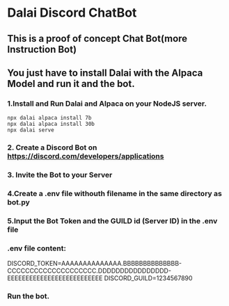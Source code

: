 # Dalai Discord ChatBot

## This is a proof of concept Chat Bot(more Instruction Bot)

## You just have to install Dalai with the Alpaca Model and run it and the bot.

### 1.Install and Run Dalai and Alpaca on your NodeJS server.
    npx dalai alpaca install 7b
    npx dalai alpaca install 30b
    npx dalai serve
    
### 2. Create a Discord Bot on https://discord.com/developers/applications

### 3. Invite the Bot to your Server

### 4.Create a .env file withouth filename in the same directory as bot.py

### 5.Input the Bot Token and the GUILD id (Server ID) in the .env file

  ### .env file content:
  DISCORD_TOKEN=AAAAAAAAAAAAAA.BBBBBBBBBBBBBB-CCCCCCCCCCCCCCCCCCCC.DDDDDDDDDDDDDDDD-EEEEEEEEEEEEEEEEEEEEEEEEEE
  DISCORD_GUILD=1234567890

### Run the bot.
